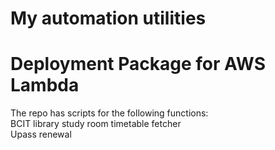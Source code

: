# My automation utilities
# Deployment Package for AWS Lambda
The repo has scripts for the following functions:  
BCIT library study room timetable fetcher  
Upass renewal  
